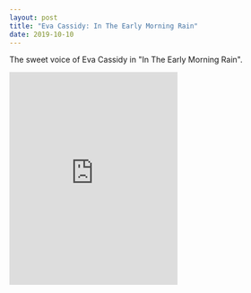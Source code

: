 ```yaml
---
layout: post
title: "Eva Cassidy: In The Early Morning Rain"
date: 2019-10-10
---
```


The sweet voice of Eva Cassidy in "In The Early Morning Rain".

<iframe src="https://open.spotify.com/embed/track/3FinYm2pHulDkO7dajmKZT" width="300" height="380" frameborder="0" allowtransparency="true" allow="encrypted-media"></iframe>